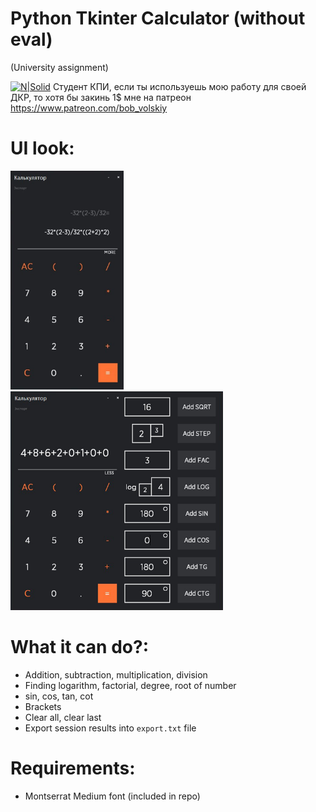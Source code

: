 # Python Tkinter Calculator (without eval)
(University assignment)

[![N|Solid](https://github.com/BobVolskiy/tkinter-calculator/blob/main/logo.png?raw=true)](https://twitter.com/bob_volskiy)
Студент КПИ, если ты используешь мою работу для своей ДКР, то хотя бы закинь 1$ мне на патреон https://www.patreon.com/bob_volskiy

# UI look: 
<img src="ui_preview_1.png" height='350'>  <img src="ui_preview_2.png" height='350'>


# What it can do?: 
  - Addition, subtraction, multiplication, division
  - Finding logarithm, factorial, degree, root of number
  - sin, cos, tan, cot
  - Brackets
  - Clear all, clear last
  - Export session results into `export.txt` file


# Requirements: 
  - Montserrat Medium font (included in repo)

